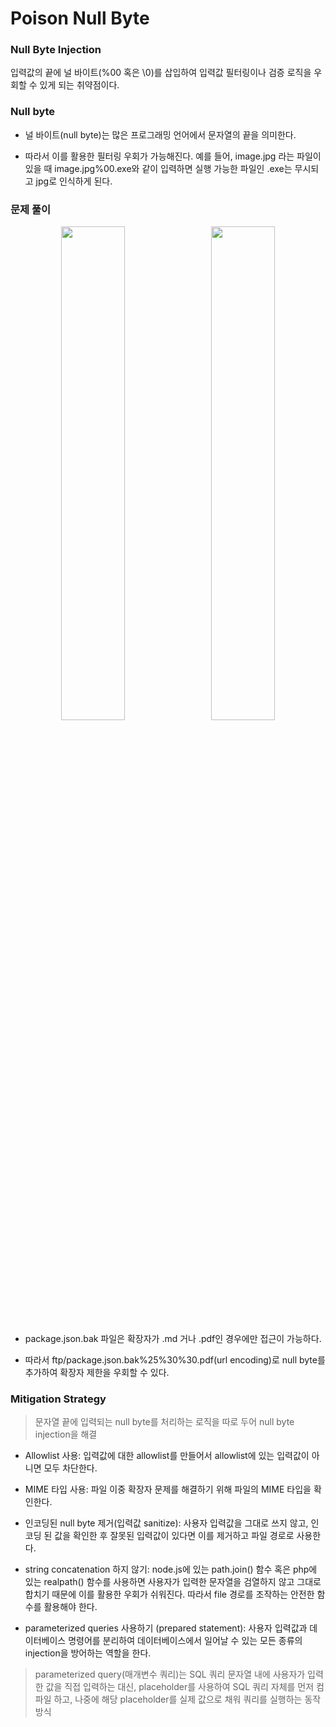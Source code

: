 # Poison Null Byte

### Null Byte Injection

입력값의 끝에 널 바이트(%00 혹은 \0)를 삽입하여 입력값 필터링이나 검증 로직을 우회할 수 있게 되는 취약점이다. 

### Null byte

- 널 바이트(null byte)는 많은 프로그래밍 언어에서 문자열의 끝을 의미한다.

- 따라서 이를 활용한 필터링 우회가 가능해진다. 예를 들어, image.jpg 라는 파일이 있을 때 image.jpg%00.exe와 같이 입력하면 실행 가능한 파일인 .exe는 무시되고 jpg로 인식하게 된다.


### 문제 풀이

<p align="center">
  <img src="https://github.com/user-attachments/assets/fd3fc1e5-818a-4bcd-a80e-6d2370386587" width="45%" style="margin-right:10px;"/>
  <img src="https://github.com/user-attachments/assets/3eaf6c9d-f223-4e10-b570-c6a07679d9a7" width="45%"/>
</p>

- package.json.bak 파일은 확장자가 .md 거나 .pdf인 경우에만 접근이 가능하다.

- 따라서 ftp/package.json.bak%25%30%30.pdf(url encoding)로 null byte를 추가하여 확장자 제한을 우회할 수 있다. 

### Mitigation Strategy

> 문자열 끝에 입력되는 null byte를 처리하는 로직을 따로 두어 null byte injection을 해결

- Allowlist 사용: 입력값에 대한 allowlist를 만들어서 allowlist에 있는 입력값이 아니면 모두 차단한다.

- MIME 타입 사용: 파일 이중 확장자 문제를 해결하기 위해 파일의 MIME 타입을 확인한다.

- 인코딩된 null byte 제거(입력값 sanitize): 사용자 입력값을 그대로 쓰지 않고, 인코딩 된 값을 확인한 후 잘못된 입력값이 있다면 이를 제거하고 파일 경로로 사용한다. 

- string concatenation 하지 않기: node.js에 있는 path.join() 함수 혹은 php에 있는 realpath() 함수를 사용하면 사용자가 입력한 문자열을 검열하지 않고 그대로 합치기 때문에 이를 활용한 우회가 쉬워진다. 따라서 file 경로를 조작하는 안전한 함수를 활용해야 한다.

- parameterized queries 사용하기 (prepared statement): 사용자 입력값과 데이터베이스 명령어를 분리하여 데이터베이스에서 일어날 수 있는 모든 종류의 injection을 방어하는 역할을 한다.
 
> parameterized query(매개변수 쿼리)는 SQL 쿼리 문자열 내에 사용자가 입력한 값을 직접 입력하는 대신, placeholder를 사용하여 SQL 쿼리 자체를 먼저 컴파일 하고, 나중에 해당 placeholder를 실제 값으로 채워 쿼리를 실행하는 동작 방식
